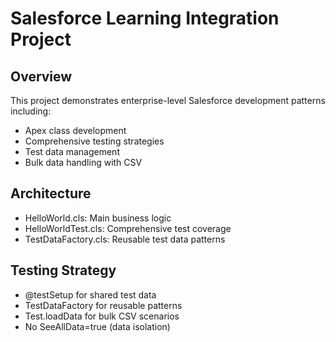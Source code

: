 # Salesforce Learning Integration Project

## Overview
This project demonstrates enterprise-level Salesforce development patterns including:
- Apex class development
- Comprehensive testing strategies
- Test data management
- Bulk data handling with CSV

## Architecture
- HelloWorld.cls: Main business logic
- HelloWorldTest.cls: Comprehensive test coverage
- TestDataFactory.cls: Reusable test data patterns

## Testing Strategy
- @testSetup for shared test data
- TestDataFactory for reusable patterns
- Test.loadData for bulk CSV scenarios
- No SeeAllData=true (data isolation)
